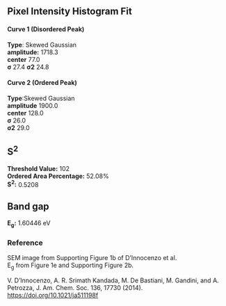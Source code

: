 ## Pixel Intensity Histogram Fit

#### Curve 1 (Disordered Peak)
**Type**: Skewed Gaussian\
**amplitude:** 1718.3\
**center** 77.0\
**σ** 27.4
**σ2** 24.8


#### Curve 2 (Ordered Peak)
**Type**:Skewed Gaussian\
**amplitude** 1900.0\
**center** 128.0\
**σ** 26.0\
**σ2** 29.0


## S<sup>2</sup>
**Threshold Value:** 102\
**Ordered Area Percentage:** 52.08%\
**S<sup>2</sup>:** 0.5208






## Band gap
**E<sub>g</sub>:** 1.60446 eV


### Reference
SEM image from Supporting Figure 1b of D’Innocenzo et al.\
E<sub>g</sub> from Figure 1e and Supporting Figure 2b.


V. D’Innocenzo, A. R. Srimath Kandada, M. De Bastiani, M. Gandini, and A. Petrozza, J. Am. Chem. Soc. 136, 17730 (2014).\
https://doi.org/10.1021/ja511198f
